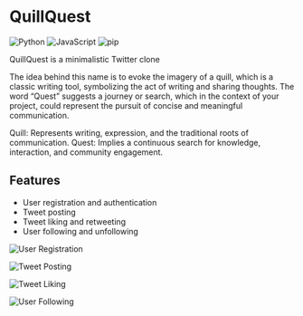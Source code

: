 # QuillQuest

![Python](https://img.shields.io/badge/Python-3776AB?style=for-the-badge&logo=python&logoColor=white)
![JavaScript](https://img.shields.io/badge/JavaScript-F7DF1E?style=for-the-badge&logo=javascript&logoColor=black)
![pip](https://img.shields.io/badge/pip-3775A9?style=for-the-badge&logo=pypi&logoColor=white)

QuillQuest is a minimalistic Twitter clone

The idea behind this name is to evoke the imagery of a quill, which is a classic writing tool, symbolizing the act of writing and sharing thoughts. The word “Quest” suggests a journey or search, which in the context of your project, could represent the pursuit of concise and meaningful communication.

Quill: Represents writing, expression, and the traditional roots of communication.
Quest: Implies a continuous search for knowledge, interaction, and community engagement.

## Features

- User registration and authentication
- Tweet posting
- Tweet liking and retweeting
- User following and unfollowing

![User Registration](https://img.shields.io/badge/Feature-User_Registration-<COLOR>?style=for-the-badge)

![Tweet Posting](https://img.shields.io/badge/Feature-Tweet_Posting-<COLOR>?style=for-the-badge)

![Tweet Liking](https://img.shields.io/badge/Feature-Tweet_Liking-<COLOR>?style=for-the-badge)

![User Following](https://img.shields.io/badge/Feature-User_Following-<COLOR>?style=for-the-badge)
